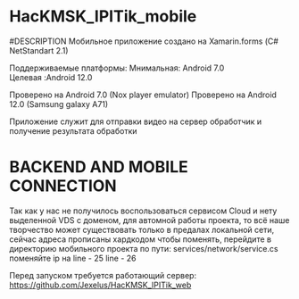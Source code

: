 # HacKMSK_IPITik_mobile

#DESCRIPTION 
Мобильное приложение создано на Xamarin.forms (С# NetStandart 2.1) 

Поддерживаемые платформы:
Мнимальная: Android 7.0  
Целевая :Android 12.0

Проверено на Android 7.0 (Nox player emulator)
Проверено на Android 12.0 (Samsung galaxy A71)

Приложение служит для отправки видео  на сервер обработчик и получение результата обработки

# BACKEND AND MOBILE CONNECTION
Так как у нас не получилось воспользоваться сервисом Cloud и нету выделенной VDS с доменом, для автомной работы проекта, то всё наше творчество может существовать только в предалах локальной сети, сейчас адреса прописаны хардкодом чтобы поменять, перейдите в директорию мобильного проекта по пути: services/network/service.cs поменяйте ip нa
line - 25
line - 26


Перед запуском требуется работающий сервер: https://github.com/Jexelus/HacKMSK_IPITik_web
